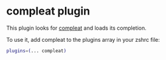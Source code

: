 # compleat plugin

This plugin looks for [compleat](HTTPS://GitHub.Com/mbrubeck/compleat) and loads
its completion.

To use it, add compleat to the plugins array in your zshrc file:

```zsh
plugins=(... compleat)
```
